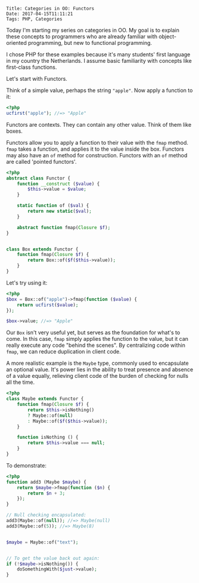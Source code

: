     Title: Categories in OO: Functors
    Date: 2017-04-15T11:11:21
    Tags: PHP, Categories

Today I'm starting my series on categories in OO.
My goal is to explain these concepts to programmers who are already familiar with object-oriented programming, but new to functional programming.

<!-- more -->

I chose PHP for these examples because it's many students' first language in my country the Netherlands. I assume basic familiarity with concepts like first-class functions.

Let's start with Functors.

Think of a simple value, perhaps the string `"apple"`.
Now apply a function to it: 

```php
<?php
ucfirst("apple"); //=> "Apple"
```

Functors are contexts. They can contain any other value. Think of them like boxes. 

Functors allow you to apply a function to their value with the `fmap` method.
`fmap` takes a function, and applies it to the value inside the box.
Functors may also have an `of` method for construction. Functors with an `of` method are called 'pointed functors'.

```php 
<?php
abstract class Functor {
    function __construct ($value) {
        $this->value = $value;
    }

    static function of ($val) {
        return new static($val);
    }

    abstract function fmap(Closure $f);
}


class Box extends Functor {
    function fmap(Closure $f) {
        return Box::of($f($this->value));
    }
}
```

Let's try using it:

```php
<?php
$box = Box::of("apple")->fmap(function ($value) {
    return ucfirst($value);
});

$box->value; //=> "Apple"
```

Our `Box` isn't very useful yet, but serves as the foundation for what's to come. In this case, `fmap` simply applies the function to the value, but it can really execute any code "behind the scenes". By centralizing code within `fmap`, we can reduce duplication in client code.

A more realistic example is the `Maybe` type, commonly used to encapsulate an optional value. It's power lies in the ability to treat presence and absence of a value equally, relieving client code of the burden of checking for nulls all the time.

```php
<?php
class Maybe extends Functor {
    function fmap(Closure $f) {
        return $this->isNothing()
        ? Maybe::of(null)
        : Maybe::of($f($this->value));
    }

    function isNothing () {
        return $this->value === null;
    }
}
```

To demonstrate:

```php
<?php
function add3 (Maybe $maybe) {
    return $maybe->fmap(function ($n) {
        return $n + 3;
    });
}

// Null checking encapsulated:
add3(Maybe::of(null)); //=> Maybe(null)
add3(Maybe::of(5)); //=> Maybe(8)


$maybe = Maybe::of("text");


// To get the value back out again:
if (!$maybe->isNothing()) {
    doSomethingWith($just->value); 
}
```